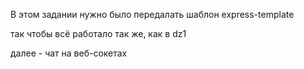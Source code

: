 В этом задании нужно было передалать шаблон express-template

так чтобы всё работало так же, как в dz1

далее - чат на веб-сокетах